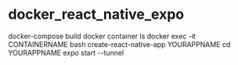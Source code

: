 # docker_react_native_expo
docker-compose build
docker container ls
docker exec -it CONTAINERNAME bash
create-react-native-app YOURAPPNAME
cd YOURAPPNAME
expo start --tunnel
